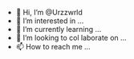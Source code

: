 - 👋 Hi, I’m @Urzzwrld
- 👀 I’m interested in ...
- 🌱 I’m currently learning ...
- 💞️ I’m looking to col
laborate on ...
- 📫 How to reach me ...

<!---
Urzzwrld/Urzzwrld is a ✨ special ✨ repository because its `README.md` (this file) appears on your GitHub profile.
You can click the Preview link to take a look at your changes.
--->
